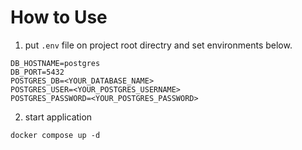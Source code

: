 # How to Use

1. put `.env` file on project root directry and set environments below.

```
DB_HOSTNAME=postgres
DB_PORT=5432
POSTGRES_DB=<YOUR_DATABASE_NAME>
POSTGRES_USER=<YOUR_POSTGRES_USERNAME>
POSTGRES_PASSWORD=<YOUR_POSTGRES_PASSWORD>
```

2. start application

```
docker compose up -d
```

